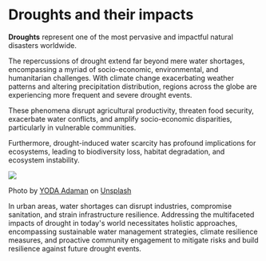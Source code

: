 # Droughts and their impacts

**Droughts** represent one of the most pervasive and impactful natural disasters worldwide.

The repercussions of drought extend far beyond mere water shortages, encompassing a myriad of socio-economic, environmental, and humanitarian challenges. With climate change exacerbating weather patterns and altering precipitation distribution, regions across the globe are experiencing more frequent and severe drought events. 

These phenomena disrupt agricultural productivity, threaten food security, exacerbate water conflicts, and amplify socio-economic disparities, particularly in vulnerable communities. 

Furthermore, drought-induced water scarcity has profound implications for ecosystems, leading to biodiversity loss, habitat degradation, and ecosystem instability. 

![](../../images/yoda-adaman-8wuOLdN77A4-unsplash.jpg)
<p class="credits">Photo by <a href="https://unsplash.com/@adam_yod?utm_content=creditCopyText&utm_medium=referral&utm_source=unsplash">YODA Adaman</a> on <a href="https://unsplash.com/photos/brown-wooden-boat-on-brown-sand-during-daytime-8wuOLdN77A4?utm_content=creditCopyText&utm_medium=referral&utm_source=unsplash">Unsplash</a></p>


In urban areas, water shortages can disrupt industries, compromise sanitation, and strain infrastructure resilience. Addressing the multifaceted impacts of drought in today's world necessitates holistic approaches, encompassing sustainable water management strategies, climate resilience measures, and proactive community engagement to mitigate risks and build resilience against future drought events.

